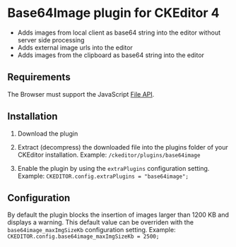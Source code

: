 # Base64Image plugin for CKEditor 4

- Adds images from local client as base64 string into the editor without server side processing
- Adds external image urls into the editor
- Adds images from the clipboard as base64 string into the editor

## Requirements

The Browser must support the JavaScript [File API](https://developer.mozilla.org/en-US/docs/Web/API/File_API).

## Installation

 1. Download the plugin
 
 2. Extract (decompress) the downloaded file into the plugins folder of your CKEditor installation.
	Example: `/ckeditor/plugins/base64image`
	
 3. Enable the plugin by using the `extraPlugins` configuration setting.
	Example: `CKEDITOR.config.extraPlugins = "base64image";`

## Configuration

By default the plugin blocks the insertion of images larger than 1200 KB and displays a warning.
This default value can be overriden with the `base64image_maxImgSizeKb` configuration setting.
Example: `CKEDITOR.config.base64image_maxImgSizeKb = 2500;`
